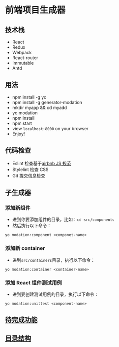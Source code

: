 # 前端项目生成器

## 技术栈

* React
* Redux
* Webpack
* React-router
* Immutable
* Antd

## 用法

* npm install -g yo
* npm install -g generator-modation
* mkdir myapp && cd myadd
* yo modation
* npm install
* npm start
* view `localhost:8000` on your browser
* Enjoy!

## 代码检查

* Eslint 检查基于[airbnb JS 规范](https://github.com/airbnb/javascript/tree/master/packages/eslint-config-airbnb)
* Stylelint 检查 CSS
* Git 提交信息检查

## 子生成器

### 添加新组件

* 进到你要添加组件的目录，比如：`cd src/components`
* 然后执行以下命令：
```
yo modation:component <componet-name>
```

### 添加新 container

* 进到`src/containers`目录，执行以下命令：
```
yo modation:container <container-name>
```

### 添加 React 组件测试用例

* 进到要创建测试用例的目录，执行以下命令：
```
yo modation:unittest <component-name>
```

## [待完成功能](./todo_zh.md)

## [目录结构](./project_structure.md)
